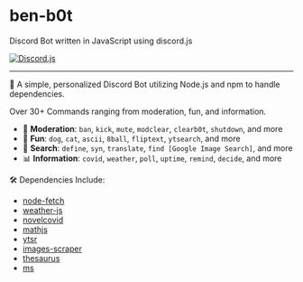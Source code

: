 # ben-b0t
Discord Bot written in JavaScript using discord.js

[![Discord.js](https://img.shields.io/badge/Discord.js-V.12-7354F6?style=flat-square)](https://www.npmjs.com/package/discord.js)

---

🤖 A simple, personalized Discord Bot utilizing Node.js and npm to handle dependencies. 

Over 30+ Commands ranging from moderation, fun, and information.
* 🚨 **Moderation**: `ban`, `kick`, `mute`, `modclear`, `clearb0t`, `shutdown`, and more
* 🎊 **Fun**: `dog`, `cat`, `ascii`, `8ball`, `fliptext`, `ytsearch`, and more
* 🔎 **Search**: `define`, `syn`, `translate`, `find [Google Image Search]`, and more
* 📊 **Information**: `covid`, `weather`, `poll`, `uptime`, `remind`, `decide`, and more

🛠 Dependencies Include:
* [node-fetch](https://www.npmjs.com/package/node-fetch)
* [weather-js](https://www.npmjs.com/package/weather-js)
* [novelcovid](https://www.npmjs.com/package/novelcovid)
* [mathjs](https://www.npmjs.com/package/mathjs)
* [ytsr](https://www.npmjs.com/package/ytsr)
* [images-scraper](https://www.npmjs.com/package/images-scraper)
* [thesaurus](https://www.npmjs.com/package/thesaurus)
* [ms](https://www.npmjs.com/package/ms)


